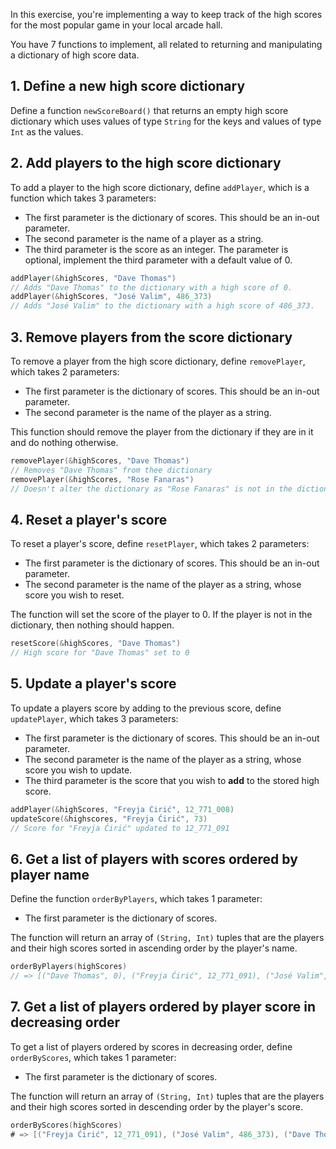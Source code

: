 In this exercise, you're implementing a way to keep track of the high scores for the most popular game in your local arcade hall.

You have 7 functions to implement, all related to returning and manipulating a dictionary of high score data.

## 1. Define a new high score dictionary

Define a function `newScoreBoard()` that returns an empty high score dictionary which uses values of type `String` for the keys and values of type `Int` as the values.

## 2. Add players to the high score dictionary

To add a player to the high score dictionary, define `addPlayer`, which is a function which takes 3 parameters:

- The first parameter is the dictionary of scores. This should be an in-out parameter.
- The second parameter is the name of a player as a string.
- The third parameter is the score as an integer. The parameter is optional, implement the third parameter with a default value of 0.

```swift
addPlayer(&highScores, "Dave Thomas")
// Adds "Dave Thomas" to the dictionary with a high score of 0.
addPlayer(&highScores, "José Valim", 486_373)
// Adds "José Valim" to the dictionary with a high score of 486_373.
```

## 3. Remove players from the score dictionary

To remove a player from the high score dictionary, define `removePlayer`, which takes 2 parameters:

- The first parameter is the dictionary of scores. This should be an in-out parameter.
- The second parameter is the name of the player as a string.

This function should remove the player from the dictionary if they are in it and do nothing otherwise.

```swift
removePlayer(&highScores, "Dave Thomas")
// Removes "Dave Thomas" from thee dictionary
removePlayer(&highScores, "Rose Fanaras")
// Doesn't alter the dictionary as "Rose Fanaras" is not in the dictionary.
```

## 4. Reset a player's score

To reset a player's score, define `resetPlayer`, which takes 2 parameters:

- The first parameter is the dictionary of scores. This should be an in-out parameter.
- The second parameter is the name of the player as a string, whose score you wish to reset.

The function will set the score of the player to 0. If the player is not in the dictionary, then nothing should happen.

```swift
resetScore(&highScores, "Dave Thomas")
// High score for "Dave Thomas" set to 0
```

## 5. Update a player's score

To update a players score by adding to the previous score, define `updatePlayer`, which takes 3 parameters:

- The first parameter is the dictionary of scores. This should be an in-out parameter.
- The second parameter is the name of the player as a string, whose score you wish to update.
- The third parameter is the score that you wish to **add** to the stored high score.

```swift
addPlayer(&highScores, "Freyja Ćirić", 12_771_008)
updateScore(&highscores, "Freyja Ćirić", 73)
// Score for "Freyja Ćirić" updated to 12_771_091
```

## 6. Get a list of players with scores ordered by player name

Define the function `orderByPlayers`, which takes 1 parameter:

- The first parameter is the dictionary of scores.

The function will return an array of `(String, Int)` tuples that are the players and their high scores sorted in ascending order by the player's name.

```swift
orderByPlayers(highScores)
// => [("Dave Thomas", 0), ("Freyja Ćirić", 12_771_091), ("José Valim", 486_373)]
```

## 7. Get a list of players ordered by player score in decreasing order

To get a list of players ordered by scores in decreasing order, define `orderByScores`, which takes 1 parameter:

- The first parameter is the dictionary of scores.

The function will return an array of `(String, Int)` tuples that are the players and their high scores sorted in descending order by the player's score.

```swift
orderByScores(highScores)
# => [("Freyja Ćirić", 12_771_091), ("José Valim", 486_373), ("Dave Thomas", 0)]
```
